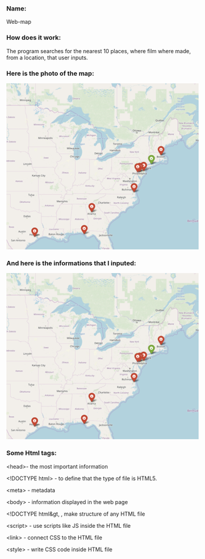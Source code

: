 <h3>Name:</h3>

Web-map

<h3>How does it work:</h3>

The program searches for the nearest 10 places, where film where made, from a location, that user inputs.

<h3>Here is the photo of the map:</h3>

<img src="https://github.com/yaremafylypchuk/Web_map/blob/master/Знімок%20екрана%20%20о%2022.54.55.png">

<h3>And here is the informations that I inputed:</h3>

<img src="https://github.com/yaremafylypchuk/Web_map/blob/master/Знімок%20екрана%20%20о%2022.54.55.png">

<h3>Some Html tags:</h3>
&lt;head&gt;- the most important information

&lt;!DOCTYPE html&gt; - to define that the type of file is HTML5.

&lt;meta&gt; - metadata

&lt;body&gt; - information displayed in the web page

&lt;!DOCTYPE html&gt, <head>, <body> make structure of any HTML file

&lt;script&gt; - use scripts like JS inside the HTML file

&lt;link&gt; - connect CSS to the HTML file

&lt;style&gt; - write CSS code inside HTML file
